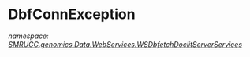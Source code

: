 ﻿# DbfConnException
_namespace: [SMRUCC.genomics.Data.WebServices.WSDbfetchDoclitServerServices](./index.md)_







